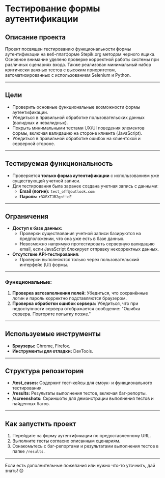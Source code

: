 # **Тестирование формы аутентификации**

## **Описание проекта**
Проект посвящен тестированию функциональности формы аутентификации на веб-платформе Stepik.org методом черного ящика. Основное внимание уделено проверке корректной работы системы при различных сценариях входа. Также реализован минимальный набор критически важных тестов с высоким приоритетом, автоматизированных с использованием Selenium и Python.

---

## **Цели**
- Проверить основные функциональные возможности формы аутентификации.
- Убедиться в правильной обработке пользовательских данных (валидных и невалидных).
- Покрыть минимальными тестами UX/UI поведения элементов формы, включая валидацию на стороне клиента (JavaScript).
- Убедиться в правильной обработке ошибок на клиентской и серверной стороне.

---

## **Тестируемая функциональность**
- Проверяется **только форма аутентификации** с использованием уже существующей учетной записи.
- Для тестирования была заранее создана учетная запись с данными:
  - **Email (логин):** `test_off@outlook.com`
  - **Пароль:** `r3XRXTJB2gn!!cE`

---

## **Ограничения**
- **Доступ к базе данных:**
  - Проверки существования учетной записи базируются на предположении, что она уже есть в базе данных.
  - Невозможно напрямую протестировать серверную валидацию email, если JavaScript блокирует отправку некорректных данных.
- **Отсутствие API-тестирования:**
  - Проверки выполняются только через пользовательский интерфейс (UI) формы.

---


### **Функциональные:**
1. **Проверка автозаполнения полей:**
   Убедиться, что сохранённые логин и пароль корректно подставляются браузером.
2. **Проверка обработки ошибок сервера:**
   Убедиться, что при недоступности сервера отображается сообщение: "Ошибка сервера. Повторите попытку позже."

---

## **Используемые инструменты**
- **Браузеры:** Chrome, Firefox.
- **Инструменты для отладки:** DevTools.

---

## **Структура репозитория**
- **/test_cases:**
  Содержит тест-кейсы для смоук- и функционального тестирования.
- **/results:**
  Результаты выполнения тестов, включая баг-репорты.
- **/screenshots:**
  Скриншоты для демонстрации выполнения тестов и найденных багов.

---

## **Как запустить проект**
1. Перейдите на форму аутентификации по предоставленному URL.
2. Выполните тесты согласно описанным сценариям.
3. Ознакомьтесь с баг-репортами и результатами выполнения тестов в папке `/results`.

---

Если есть дополнительные пожелания или нужно что-то уточнить, дай знать! 😊
